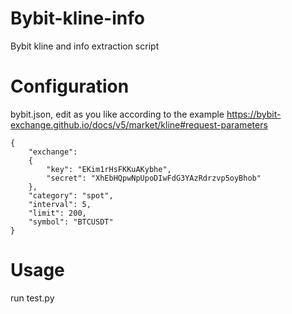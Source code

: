 # Bybit-kline-info
Bybit kline and info extraction script

# Configuration

bybit.json, edit as you like according to the example 
https://bybit-exchange.github.io/docs/v5/market/kline#request-parameters

```
{
	"exchange":
	{
		"key": "EKim1rHsFKKuAKybhe",
		"secret": "XhEbHQpwNpUpoDIwFdG3YAzRdrzvp5oyBhob"
	},
	"category": "spot",
	"interval": 5,
	"limit": 200,
	"symbol": "BTCUSDT"
}

```
# Usage

run test.py
